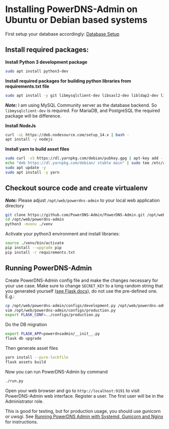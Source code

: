 # Installing PowerDNS-Admin on Ubuntu or Debian based systems

First setup your database accordingly:
[Database Setup](../database-setup/README.md)

## Install required packages:

**Install Python 3 development package**

```bash
sudo apt install python3-dev
```

**Install required packages for building python libraries from requirements.txt file**

```bash
sudo apt install -y git libmysqlclient-dev libsasl2-dev libldap2-dev libssl-dev libxml2-dev libxslt1-dev libxmlsec1-dev libffi-dev pkg-config apt-transport-https virtualenv build-essential curl
```

_**Note:**_ I am using MySQL Community server as the database backend. So `libmysqlclient-dev` is required. For MariaDB, and PostgreSQL the required package will be difference.


**Install NodeJs**

```bash
curl -sL https://deb.nodesource.com/setup_14.x | bash -
apt install -y nodejs
```

**Install yarn to build asset files**

```bash
sudo curl -sS https://dl.yarnpkg.com/debian/pubkey.gpg | apt-key add -
echo "deb https://dl.yarnpkg.com/debian/ stable main" | sudo tee /etc/apt/sources.list.d/yarn.list
sudo apt update -y
sudo apt install -y yarn
```

## Checkout source code and create virtualenv
_**Note:**_ Please adjust `/opt/web/powerdns-admin` to your local web application directory

```bash
git clone https://github.com/PowerDNS-Admin/PowerDNS-Admin.git /opt/web/powerdns-admin
cd /opt/web/powerdns-admin
python3 -mvenv ./venv
```

Activate your python3 environment and install libraries:

```bash
source ./venv/bin/activate
pip install --upgrade pip
pip install -r requirements.txt
```



## Running PowerDNS-Admin

Create PowerDNS-Admin config file and make the changes necessary for your use case. Make sure to change `SECRET_KEY` to a long random string that you generated yourself ([see Flask docs](https://flask.palletsprojects.com/en/1.1.x/config/#SECRET_KEY)), do not use the pre-defined one. E.g.:

```bash
cp /opt/web/powerdns-admin/configs/development.py /opt/web/powerdns-admin/configs/production.py
vim /opt/web/powerdns-admin/configs/production.py
export FLASK_CONF=../configs/production.py
```

Do the DB migration

```bash
export FLASK_APP=powerdnsadmin/__init__.py
flask db upgrade
```

Then generate asset files

```bash
yarn install --pure-lockfile
flask assets build
```

Now you can run PowerDNS-Admin by command

```bash
./run.py
```

Open your web browser and go to `http://localhost:9191` to visit PowerDNS-Admin web interface. Register a user. The first user will be in the Administrator role.

This is good for testing, but for production usage, you should use gunicorn or uwsgi. See [Running PowerDNS Admin with Systemd, Gunicorn and Nginx](../web-server/Running-PowerDNS-Admin-with-Systemd-Gunicorn-and-Nginx.md) for instructions.